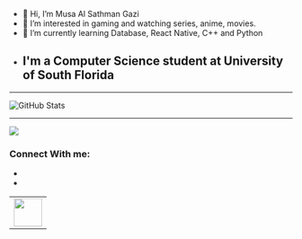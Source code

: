 - 👋 Hi, I’m Musa Al Sathman Gazi
- 👀 I’m interested in gaming and watching series, anime, movies.
- 🌱 I’m currently learning Database, React Native, C++ and Python
- ## I'm a Computer Science student at University of South Florida
---

<!---
SathmanGazi/SathmanGazi is a ✨ special ✨ repository because its `README.md` (this file) appears on your GitHub profile.
You can click the Preview link to take a look at your changes.
--->
![GitHub Stats](https://github-readme-stats.vercel.app/api?username=SathmanGazi&theme=radical)

---
<img src="https://github-readme-stats.vercel.app/api/top-langs?username=SathmanGazi&layout=compact&theme=radical"/>

### Connect With me:

- [github]: https://github.com/SathmanGazi
- [facebook]: https://www.facebook.com/sathman.gazi/

<table>
    <tbody>
        <tr>
            <td><a href="https://www.linkedin.com/in/musa-al-sathman-gazi/">
            <img height="50" src="https://vectorwiki.com/images/NNbMO__linkedin-logo-2013.svg" />
            </a></td>
        </tr>
    </tbody>
</table>
